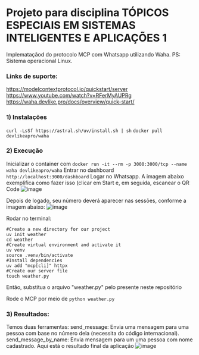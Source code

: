 # Projeto para disciplina TÓPICOS ESPECIAIS EM SISTEMAS INTELIGENTES E APLICAÇÕES 1

Implemataçãod do protocolo MCP com Whatsapp utilizando Waha. PS: Sistema operacional Linux.

### Links de suporte:
https://modelcontextprotocol.io/quickstart/server
https://www.youtube.com/watch?v=RFerMyAUPRg
https://waha.devlike.pro/docs/overview/quick-start/

### 1) Instalações
```curl -LsSf https://astral.sh/uv/install.sh | sh```
```docker pull devlikeapro/waha```

### 2) Execução
Inicializar o container com ```docker run -it --rm -p 3000:3000/tcp --name waha devlikeapro/waha```
Entrar no dashboard ```http://localhost:3000/dashboard```
Logar no Whatsapp. A imagem abaixo exemplifica como fazer isso (clicar em Start e, em seguida, escanear o QR Code
![image](https://github.com/user-attachments/assets/b4d1d1b1-6f08-43e6-8631-3ac95091e1fe)


Depois de logado, seu número deverá aparecer nas sessões, conforme a imagem abaixo:
![image](https://github.com/user-attachments/assets/ef673345-2543-4573-aadc-6f895784e0ee)


Rodar no terminal:
```
#Create a new directory for our project
uv init weather
cd weather
#Create virtual environment and activate it
uv venv
source .venv/bin/activate
#Install dependencies
uv add "mcp[cli]" httpx
#Create our server file
touch weather.py
```

Então, substitua o arquivo "weather.py" pelo presente neste repositório

Rode o MCP por meio de ```python weather.py```

### 3) Resultados:
Temos duas ferramentas: 
send_message: Envia uma mensagem para uma pessoa com base no número dela (necessita do código internacional).
send_message_by_name: Envia mensagem para um uma pessoa com nome cadastrado.
Aqui está o resultado final da aplicação
![image](https://github.com/user-attachments/assets/453bafe2-2492-47f8-baf4-936032f02a45)
